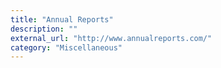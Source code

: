 ```yaml
---
title: "Annual Reports"
description: ""
external_url: "http://www.annualreports.com/"
category: "Miscellaneous"
---
```

